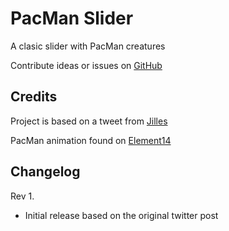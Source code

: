 # PacMan Slider
A clasic slider with PacMan creatures

Contribute ideas or issues on [GitHub](https://github.com/IcyPalm/pixelbadge-pacmanslider)

## Credits
Project is based on a tweet from [Jilles](https://twitter.com/jilles_com/status/1341645083381293056)

PacMan animation found on [Element14](https://www.element14.com/community/roadTestReviews/2875/l/game-zip-64-for-the-bbc-microbit-review#jive_content_id_Simple_Pacman_animation_with_sound)

## Changelog

Rev 1. 
- Initial release based on the original twitter post